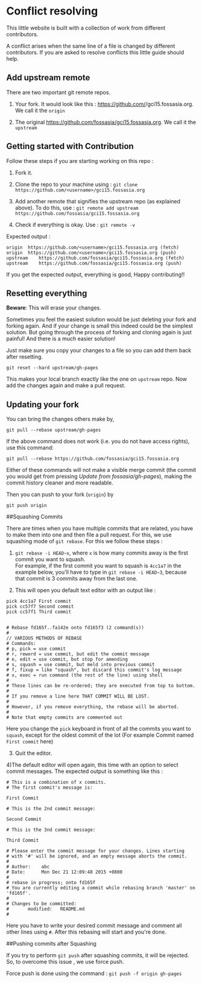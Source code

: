 Conflict resolving
==================

This little website is built with a collection of work from different contributors.

A conflict arises when the same line of a file is changed by different contributors. If you are asked to resolve conflicts this little guide should help.

## Add upstream remote

There are two important git remote repos.

1) Your fork. It would look like this : https://github.com/<username>/gci15.fossasia.org. We call it the `origin`

2) The original https://github.com/fossasia/gci15.fossasia.org. We call it the `upstream`

## Getting started with Contribution

Follow these steps if you are starting working on this repo : 

1) Fork it.

2) Clone the repo to your machine using : 
`git clone https://github.com/<username>/gci15.fossasia.org`

3) Add another remote that signifies the upstream repo (as explained above). To do this, use : 
`git remote add upstream https://github.com/fossasia/gci15.fossasia.org`

4) Check if everything is okay. Use : 
`git remote -v`

Expected output : 

```shell
origin	https://github.com/<username>/gci15.fossasia.org (fetch)
origin	https://github.com/<username>/gci15.fossasia.org (push)
upstream	https://github.com/fossasia/gci15.fossasia.org (fetch)
upstream	https://github.com/fossasia/gci15.fossasia.org (push)
```

If you get the expected output, everything is good, Happy contributing!!

## Resetting everything

**Beware**: This will erase your changes.

Sometimes you feel the easiest solution would be just deleting your fork and forking again. And if your change is small this indeed could be the simplest solution.
But going through the process of forking and cloning again is just painful! And there is a much easier solution!

Just make sure you copy your changes to a file so you can add them back after resetting.

`git reset --hard upstream/gh-pages`

This makes your local branch exactly like the one on `upstream` repo. Now add the changes again and make a pull request.

## Updating your fork

You can bring the changes others make by,

`git pull --rebase upstream/gh-pages`

If the above command does not work (i.e. you do not have access rights), use this command:

`git pull --rebase https://github.com/fossasia/gci15.fossasia.org`  

Either of these commands will not make a visible merge commit (the commit you would get from pressing *Update from fossasia/gh-pages*), making the commit history cleaner and more readable.  

Then you can push to your fork (`origin`) by

`git push origin`

##Squashing Commits

There are times when you have multiple commits that are related, you have to make them into one and then file a pull request. For this, we use squashing mode of `git rebase`.
For this we follow these steps : 

1) `git rebase -i HEAD~x`, where `x` is how many commits away is the first commit you want to squash.  
For example, if the first commit you want to squash is `4cc1a7` in the example below, you'll have to type in `git rebase -i HEAD~3`, because that commit is 3 commits away from the last one. 

2) This will open you default text editor with an output like :

```shell
pick 4cc1a7 First commit
pick cc57f7 Second commit
pick cc57f1 Third commit


# Rebase fd165f..fa142e onto fd165f3 (2 command(s))
#
// VARIOUS METHODS OF REBASE
# Commands:
# p, pick = use commit
# r, reword = use commit, but edit the commit message
# e, edit = use commit, but stop for amending
# s, squash = use commit, but meld into previous commit
# f, fixup = like "squash", but discard this commit's log message
# x, exec = run command (the rest of the line) using shell
#
# These lines can be re-ordered; they are executed from top to bottom.
#
# If you remove a line here THAT COMMIT WILL BE LOST.
#
# However, if you remove everything, the rebase will be aborted.
#
# Note that empty commits are commented out
```
Here you change the `pick` keyboard in front of all the commits you want to `squash`, except for the oldest commit of the lot (For example Commit named `First commit` here)

3) Quit the editor. 

4)The default editor will open again, this time with an option to select commit messages. The expected output is something like this :

```shell
# This is a combination of x commits.
# The first commit's message is:

First Commit

# This is the 2nd commit message:

Second Commit 

# This is the 3nd commit message:

Third Commit 

# Please enter the commit message for your changes. Lines starting
# with '#' will be ignored, and an empty message aborts the commit.
#
# Author:    abc
# Date:      Mon Dec 21 12:09:48 2015 +0800
#
# rebase in progress; onto fd165f
# You are currently editing a commit while rebasing branch 'master' on 'fd165f'.
#
# Changes to be committed:
#       modified:   README.md
#
```                     
Here you have to write your desired commit message and comment all other lines using `#`. After this rebasing will start and you're done.

##Pushing commits after Squashing

If you try to perform `git push` after squashing commits, it will be rejected. So, to overcome this issue , we use force push. 

Force push is done using the command :
`git push -f origin gh-pages`
